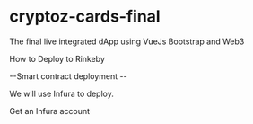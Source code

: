 # cryptoz-cards-final

The final live integrated dApp using VueJs Bootstrap and Web3

How to Deploy to Rinkeby

--Smart contract deployment --

We will use Infura to deploy.

Get an Infura account